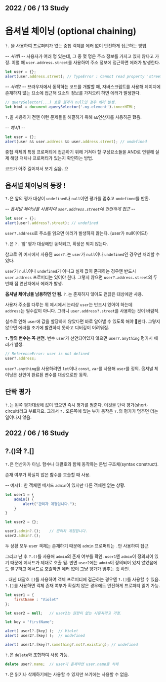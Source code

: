 2022 / 06 / 13
Study
---------------

# 옵셔널 체이닝 (optional chaining)

`?.` 을 사용하여 프로퍼티가 없는 중첩 객체를 에러 없이 안전하게 접근하는 방법.

-- _사례1_ --
사용자가 여러 명 있는데, 그 중 몇 명은 주소 정보를 가지고 있지 않다고 가정.
이럴 때 `user.address.street`를 사용하여 주소 정보에 접근하면 에러가 발생한다.
```js
let user = {};
alert(user.address.street); // TypeError : Cannot read property 'street' of undefined
```

-- _사례2_ --
브라우저에서 동작하는 코드를 개발할 때, 자바스크립트를 사용해 페이지에 존재하지 않는 요소에 접근해 요소의 정보를 가져오려 하면 에러가 발생한다.
```js
// querySelector(...) 호출 결과가 null인 경우 에러 발생.
let html = document.querySelector('.my-element').innerHTML;
```
`?.`을 사용하기 전엔 이런 문제들을 해결하기 위해 `&&`연산자를 사용하곤 했음.

-- _예시1_ --
```js
let user = {};
alert(user && user.address && user.address.street); // undefined
```
중첩 객체의 특정 프로퍼티에 접근하기 위해 거쳐야 할 구성요소들을 
AND로 연결해 실제 해당 객체나 프로퍼티가 있는지 확인하는 방법. 

코드가 아주 길어져서 보기 싫음. 으

## 옵셔널 체이닝의 등장 !
`?.`은 앞의 평가 대상이 `undefined`나 `null`이면 평가를 멈추고 `undefined`를 반환.

-- _옵셔널 체이닝을 사용하여 `user.address.street`에 안전하게 접근_ --
```js
let user = {};
alert(user?.address?.street); // undefined
```
`user?.address`로 주소를 읽으면 에러가 발생하지 않는다. (user가 null이어도!)

 `?.`은  `?.`  ‘앞’ 평가 대상에만 동작되고, 확장은 되지 않는다.

참고로 위 예시에서 사용된  `user?.`는  `user`가  `null`이나  `undefined`인 경우만 처리할 수 있다.

`user`가  `null`이나  `undefined`가 아니고 실제 값이 존재하는 경우엔 
반드시  `user.address`  프로퍼티는 있어야 한다. 
그렇지 않으면  `user?.address.street`의 두 번째 점 연산자에서 에러가 발생.

**옵셔널 체이닝을 남용하면 안 됨.**
`?.`는 존재하지 않아도 괜찮은 대상에만 사용.

사용자 주소를 다루는 위 예시에서 논리상  `user`는 반드시 있어야 하는데  
`address`는 필수값이 아니다. 
그러니  `user.address?.street`를 사용하는 것이 바람직.

실수로 인해  `user`에 값을 할당하지 않았다면 바로 알아낼 수 있도록 해야 한다. 
그렇지 않으면 에러를 조기에 발견하지 못하고 디버깅이 어려워짐.


**`?.`앞의 변수는 꼭 선언.**
변수  `user`가 선언되어있지 않으면  `user?.anything`  평가시 에러가 발생.


```js
// ReferenceError: user is not defined
user?.address;
```
`user?.anything`을 사용하려면  `let`이나  `const`,  `var`를 사용해  `user`를 정의. 
옵셔널 체이닝은 선언이 완료된 변수를 대상으로만 동작.

## 단락 평가
`?.`는 왼쪽 평가대상에 값이 없으면 즉시 평가를 멈춘다.
이것을 단락 평가(short-circuit)라고 부르지요.
그래서 `?.` 오른쪽에 있는 부가 동작은 `?.`의 평가가 멈추면 더는 일어나지 않음.


2022 / 06 / 16
Study
---------------
## ?.()와 ?.[]
`?.`은 연산자가 아님.
함수나 대괄호와 함께 동작하는 문법 구조체(syntax construct).

존재 여부가 확실치 않은 함수를 호출할 때 사용.

-- 예시1 : 한 객체엔 메서드 `admin`이 있지만 다른 객체엔 없는 상황.
```js
let user1 = {
	admin() {
		alert("관리자 계정입니다.");
	}
}

let user2 = {};

user1.admin?.();	// 관리자 계정입니다.
user2.admin?.();
```

두 상황 모두 user 객체는 존재하기 때문에 `admin` 프로퍼티는 `.`만 사용하여 접근.

그리고 난 후 `?.()`를 사용해 `admin`의 존재 여부를 확인. `user1`엔 `admin`이 정의되어 있기 때문에 메서드가 제대로 호출 됨. 반면 `user2`에는 `admin`이 정의되어 있지 않았음에도 불구하고 메서드르 호출하면 에러 없이 그냥 평가가 멈추는 것 확인.

`.` 대신 대괄호 `[]`를 사용하여 객체 프로퍼티에 접근하는 경우엔 `?.[]`를 사용할 수 있음.
`?.[]`를 사용하면 객체 존재 여부가 확실치 않은 경우에도 안전하게 프로퍼티 읽기 가능.

```js
let user1 = {
	firstName : "Violet"
};

let user2 = null;	// user2는 권한이 없는 사용자라고 가정.

let key = "firstName";

alert( user1?.[key] );	// Violet
alert( user2?.[key] );	// undefined

alert( user1?.[key]?.something?.not?.existing);	// undefined
```

`?.`은 `delete`와 조합하여 사용 가능.

```js
delete user?.name;	// user가 존재하면 user.name을 삭제
```

`?.`은 읽기나 삭제하기에는 사용할 수 있지만 쓰기에는 사용할 수 없음.
